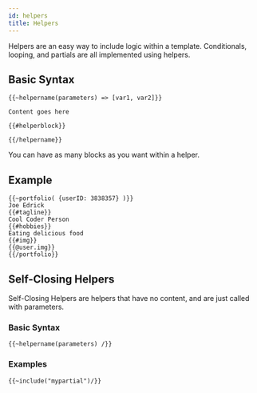 ```yaml
---
id: helpers
title: Helpers
---
```


Helpers are an easy way to include logic within a template. Conditionals, looping, and partials are all implemented using helpers.

## Basic Syntax

```
{{~helpername(parameters) => [var1, var2]}}

Content goes here

{{#helperblock}}

{{/helpername}}
```

You can have as many blocks as you want within a helper.

## Example

```
{{~portfolio( {userID: 3838357} )}}
Joe Edrick
{{#tagline}}
Cool Coder Person
{{#hobbies}}
Eating delicious food
{{#img}}
{{@user.img}}
{{/portfolio}}
```

## Self-Closing Helpers

Self-Closing Helpers are helpers that have no content, and are just called with parameters.

### Basic Syntax

```
{{~helpername(parameters) /}}
```

### Examples

```
{{~include("mypartial")/}}